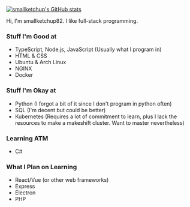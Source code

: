 [![smallketchup's GitHub stats](https://github-readme-stats.vercel.app/api?username=smallketchup82&show_icons=true&theme=midnight-purple)](https://github.com/anuraghazra/github-readme-stats)

Hi, I'm smallketchup82. I like full-stack programming.

### Stuff I'm Good at
- TypeScript, Node.js, JavaScript (Usually what I program in)
- HTML & CSS
- Ubuntu & Arch Linux
- NGINX
- Docker

### Stuff I'm Okay at
- Python (I forgot a bit of it since I don't program in python often)
- SQL (I'm decent but could be better)
- Kubernetes (Requires a lot of commitment to learn, plus I lack the resources to make a makeshift cluster. Want to master nevertheless)

### Learning ATM
- C#

### What I Plan on Learning
- React/Vue (or other web frameworks)
- Express
- Electron
- PHP
